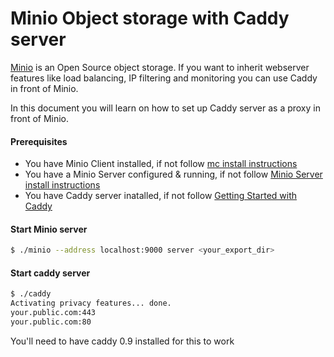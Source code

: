 # Minio Object storage with Caddy server

[Minio](https://www.minio.io) is an Open Source object storage. If you want to inherit webserver features like load balancing, IP filtering and monitoring you can use Caddy in front of Minio. 

In this document you will learn on how to set up Caddy server as a proxy in front of Minio.

#### Prerequisites

* You have Minio Client installed, if not follow [mc install instructions](https://docs.minio.io/docs/minio-client-quick-start-guide)
* You have a Minio Server configured & running, if not follow [Minio Server install instructions](https://docs.minio.io/docs/minio)
* You have Caddy server inatalled, if not follow [Getting Started with Caddy](https://caddyserver.com/docs/getting-started)

#### Start Minio server

```sh
$ ./minio --address localhost:9000 server <your_export_dir>
```

#### Start caddy server

```sh
$ ./caddy
Activating privacy features... done.
your.public.com:443
your.public.com:80
```

You'll need to have caddy 0.9 installed for this to work

